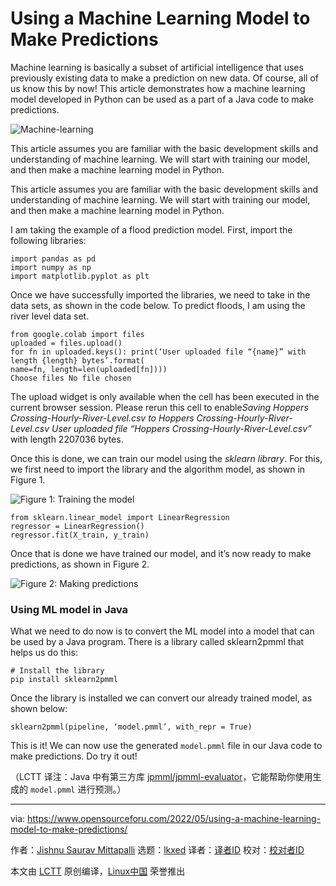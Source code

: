 [#]: subject: "Using a Machine Learning Model to Make Predictions"
[#]: via: "https://www.opensourceforu.com/2022/05/using-a-machine-learning-model-to-make-predictions/"
[#]: author: "Jishnu Saurav Mittapalli https://www.opensourceforu.com/author/jishnu-saurav-mittapalli/"
[#]: collector: "lkxed"
[#]: translator: " "
[#]: reviewer: " "
[#]: publisher: " "
[#]: url: " "

Using a Machine Learning Model to Make Predictions
======
Machine learning is basically a subset of artificial intelligence that uses previously existing data to make a prediction on new data. Of course, all of us know this by now! This article demonstrates how a machine learning model developed in Python can be used as a part of a Java code to make predictions.

![Machine-learning][1]

This article assumes you are familiar with the basic development skills and understanding of machine learning. We will start with training our model, and then make a machine learning model in Python.

This article assumes you are familiar with the basic development skills and understanding of machine learning. We will start with training our model, and then make a machine learning model in Python.

I am taking the example of a flood prediction model. First, import the following libraries:

```
import pandas as pd
import numpy as np
import matplotlib.pyplot as plt
```

Once we have successfully imported the libraries, we need to take in the data sets, as shown in the code below. To predict floods, I am using the river level data set.

```
from google.colab import files
uploaded = files.upload()
for fn in uploaded.keys(): print(‘User uploaded file “{name}” with length {length} bytes’.format(
name=fn, length=len(uploaded[fn])))
Choose files No file chosen
```

The upload widget is only available when the cell has been executed in the current browser session. Please rerun this cell to enable*Saving Hoppers Crossing-Hourly-River-Level.csv to Hoppers Crossing-Hourly-River-Level.csv User uploaded file “Hoppers Crossing-Hourly-River-Level.csv”* with length 2207036 bytes.

Once this is done, we can train our model using the *sklearn library*. For this, we first need to import the library and the algorithm model, as shown in Figure 1.

![Figure 1: Training the model][2]

```
from sklearn.linear_model import LinearRegression
regressor = LinearRegression()
regressor.fit(X_train, y_train)
```

Once that is done we have trained our model, and it’s now ready to make predictions, as shown in Figure 2.

![Figure 2: Making predictions][3]

### Using ML model in Java

What we need to do now is to convert the ML model into a model that can be used by a Java program. There is a library called sklearn2pmml that helps us do this:

```
# Install the library
pip install sklearn2pmml
```

Once the library is installed we can convert our already trained model, as shown below:

```
sklearn2pmml(pipeline, ‘model.pmml’, with_repr = True)
```

This is it! We can now use the generated `model.pmml` file in our Java code to make predictions. Do try it out!

（LCTT 译注：Java 中有第三方库 [jpmml/jpmml-evaluator][4]，它能帮助你使用生成的 `model.pmml` 进行预测。）

--------------------------------------------------------------------------------

via: https://www.opensourceforu.com/2022/05/using-a-machine-learning-model-to-make-predictions/

作者：[Jishnu Saurav Mittapalli][a]
选题：[lkxed][b]
译者：[译者ID](https://github.com/译者ID)
校对：[校对者ID](https://github.com/校对者ID)

本文由 [LCTT](https://github.com/LCTT/TranslateProject) 原创编译，[Linux中国](https://linux.cn/) 荣誉推出

[a]: https://www.opensourceforu.com/author/jishnu-saurav-mittapalli/
[b]: https://github.com/lkxed
[1]: https://www.opensourceforu.com/wp-content/uploads/2022/05/Machine-learning.jpg
[2]: https://www.opensourceforu.com/wp-content/uploads/2022/05/Figure-1Training-the-model.jpg
[3]: https://www.opensourceforu.com/wp-content/uploads/2022/05/Figure-2-Making-predictions.jpg
[4]: https://github.com/jpmml/jpmml-evaluator
